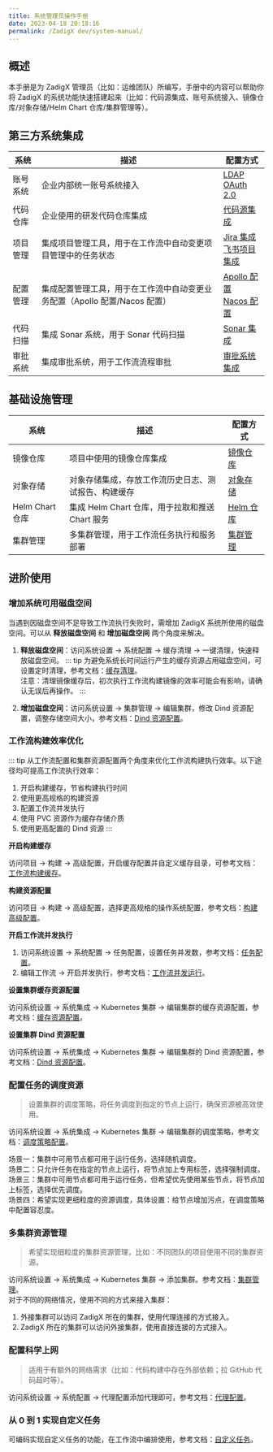 ```yaml
---
title: 系统管理员操作手册
date: 2023-04-18 20:18:16
permalink: /ZadigX dev/system-manual/
---
```


## 概述

本手册是为 ZadigX 管理员（比如：运维团队）所编写，手册中的内容可以帮助你将 ZadigX 的系统功能快速搭建起来（比如：代码源集成、账号系统接入、镜像仓库/对象存储/Helm Chart 仓库/集群管理等）。

## 第三方系统集成

|系统       |  描述                            | 配置方式 |
| ---------- | ---------------------------------| -------|
| 账号系统 | 企业内部统一账号系统接入 |[LDAP](/ZadigX%20dev/settings/account/ldap/)<br>[OAuth 2.0](/ZadigX%20dev/settings/account/oauth2/)|
| 代码仓库 | 企业使用的研发代码仓库集成 |[代码源集成](/ZadigX%20dev/settings/codehost/overview/)|
| 项目管理 | 集成项目管理工具，用于在工作流中自动变更项目管理中的任务状态 |[Jira 集成](/ZadigX%20dev/settings/jira/)<br>[飞书项目集成](/ZadigX%20dev/settings/lark/)|
| 配置管理 | 集成配置管理工具，用于在工作流中自动变更业务配置（Apollo 配置/Nacos 配置） |[Apollo 配置](/ZadigX%20dev/settings/configsystem/apollo/)<br>[Nacos 配置](/ZadigX%20dev/settings/configsystem/nacos/)|
| 代码扫描 | 集成 Sonar 系统，用于 Sonar 代码扫描 |[Sonar 集成](/ZadigX%20dev/settings/sonar/)|
| 审批系统 | 集成审批系统，用于工作流流程审批 |[审批系统集成](/ZadigX%20dev/settings/approval/)|

## 基础设施管理

|系统       |  描述                            | 配置方式 |
| ---------- | ---------------------------------| -------|
| 镜像仓库 | 项目中使用的镜像仓库集成 |[镜像仓库](/ZadigX%20dev/settings/image-registry/)|
| 对象存储 | 对象存储集成，存放工作流历史日志、测试报告、构建缓存 |[对象存储](/ZadigX%20dev/settings/object-storage/)|
| Helm Chart 仓库 | 集成 Helm Chart 仓库，用于拉取和推送 Chart 服务 |[Helm 仓库](/ZadigX%20dev/settings/helm/)|
| 集群管理 | 多集群管理，用于工作流任务执行和服务部署 |[集群管理](/ZadigX%20dev/pages/cluster_manage/)|

## 进阶使用

### 增加系统可用磁盘空间

当遇到因磁盘空间不足导致工作流执行失败时，需增加 ZadigX 系统所使用的磁盘空间。可以从 **释放磁盘空间** 和 **增加磁盘空间** 两个角度来解决。

1. **释放磁盘空间**：访问系统设置 -> 系统配置 -> 缓存清理 -> 一键清理，快速释放磁盘空间。
::: tip
为避免系统长时间运行产生的缓存资源占用磁盘空间，可设置定时清理，参考文档：[缓存清理](/ZadigX%20dev/settings/system-settings/#缓存清理)。<br>
注意：清理镜像缓存后，初次执行工作流构建镜像的效率可能会有影响，请确认无误后再操作。
:::

2. **增加磁盘空间**：访问系统设置 -> 集群管理 -> 编辑集群，修改 Dind 资源配置，调整存储空间大小，参考文档：[Dind 资源配置](/ZadigX%20dev/pages/cluster_manage/#dind-资源配置)。<br>

### 工作流构建效率优化

::: tip
从工作流配置和集群资源配置两个角度来优化工作流构建执行效率。以下途径均可提高工作流执行效率：
1. 开启构建缓存，节省构建执行时间
2. 使用更高规格的构建资源
3. 配置工作流并发执行
4. 使用 PVC 资源作为缓存存储介质
5. 使用更高配置的 Dind 资源
:::

**开启构建缓存**

访问项目 -> 构建 -> 高级配置，开启缓存配置并自定义缓存目录，可参考文档：[工作流构建缓存](/ZadigX%20dev/workflow/cache/#工作空间缓存)。

**构建资源配置**

访问项目 -> 构建 -> 高级配置，选择更高规格的操作系统配置，参考文档：[构建高级配置](/ZadigX%20dev/project/build/#高级配置)。

**开启工作流并发执行**

1. 访问系统设置 -> 系统配置 -> 任务配置，设置任务并发数，参考文档：[任务配置](/ZadigX%20dev/settings/system-settings/#任务配置)。<br>
2. 编辑工作流 -> 开启并发执行，参考文档：[工作流并发运行](/ZadigX%20dev/project/workflow/#基本信息)。

**设置集群缓存资源配置**

访问系统设置 -> 系统集成 -> Kubernetes 集群 -> 编辑集群的缓存资源配置，参考文档：[缓存资源配置](/ZadigX%20dev/pages/cluster_manage/#缓存资源配置)。<br>

**设置集群 Dind 资源配置**

访问系统设置 -> 系统集成 -> Kubernetes 集群 -> 编辑集群的 Dind 资源配置，参考文档：[Dind 资源配置](/ZadigX%20dev/pages/cluster_manage/#dind-资源配置)。<br>

### 配置任务的调度资源

> 设置集群的调度策略，将任务调度到指定的节点上运行，确保资源被高效使用。

访问系统设置 -> 系统集成 -> Kubernetes 集群 -> 编辑集群的调度策略，参考文档：[调度策略配置](/ZadigX%20dev/pages/cluster_manage/#设置调度策略)。

场景一：集群中可用节点都可用于运行任务，选择随机调度。<br>
场景二：只允许任务在指定的节点上运行，将节点加上专用标签，选择强制调度。<br>
场景三：集群中可用节点都可用于运行任务，但希望优先使用某些节点，将节点加上标签，选择优先调度。<br>
场景四：希望实现更细粒度的资源调度，具体设置：给节点增加污点，在调度策略中配置容忍度。<br>

### 多集群资源管理
> 希望实现细粒度的集群资源管理，比如：不同团队的项目使用不同的集群资源。

访问系统设置 -> 系统集成 -> Kubernetes 集群 -> 添加集群。参考文档：[集群管理](/ZadigX%20dev/pages/cluster_manage/)。<br>
对于不同的网络情况，使用不同的方式来接入集群：
1. 外接集群可以访问 ZadigX 所在的集群，使用代理连接的方式接入。
2. ZadigX 所在的集群可以访问外接集群，使用直接连接的方式接入。

### 配置科学上网
> 适用于有额外的网络需求（比如：代码构建中存在外部依赖；拉 GitHub 代码超时等）。

访问系统设置 -> 系统配置 -> 代理配置添加代理即可，参考文档：[代理配置](/ZadigX%20dev/settings/system-settings/#代理配置)。

### 从 0 到 1 实现自定义任务

可编码实现自定义任务的功能，在工作流中编排使用，参考文档：[自定义任务](/ZadigX%20dev/settings/custom-task/#实现自定义任务)。
